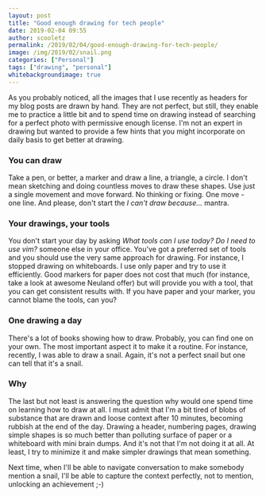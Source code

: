 ```yaml
---
layout: post
title: "Good enough drawing for tech people"
date: 2019-02-04 09:55
author: scooletz
permalink: /2019/02/04/good-enough-drawing-for-tech-people/
image: /img/2019/02/snail.png
categories: ["Personal"]
tags: ["drawing", "personal"]
whitebackgroundimage: true
---
```


As you probably noticed, all the images that I use recently as headers for my blog posts are drawn by hand. They are not perfect, but still, they enable me to practice a little bit and to spend time on drawing instead of searching for a perfect photo with permissive enough license. I'm not an expert in drawing but wanted to provide a few hints that you might incorporate on daily basis to get better at drawing.

### You can draw

Take a pen, or better, a marker and draw a line, a triangle, a circle. I don't mean sketching and doing countless moves to draw these shapes. Use just a single movement and move forward. No thinking or fixing. One move - one line. And please, don't start the *I can't draw because...* mantra.

### Your drawings, your tools

You don't start your day by asking *What tools can I use today? Do I need to use vim?* someone else in your office. You've got a preferred set of tools and you should use the very same approach for drawing. For instance, I stopped drawing on whiteboards. I use only paper and try to use it efficiently. Good markers for paper does not cost that much (for instance, take a look at awesome Neuland offer) but will provide you with a tool, that you can get consistent results with. If you have paper and your marker, you cannot blame the tools, can you?

### One drawing a day

There's a lot of books showing how to draw. Probably, you can find one on your own. The most important aspect it to make it a routine. For instance, recently, I was able to draw a snail. Again, it's not a perfect snail but one can tell that it's a snail.

### Why

The last but not least is answering the question why would one spend time on learning how to draw at all. I must admit that I'm a bit tired of blobs of substance that are drawn and loose context after 10 minutes, becoming rubbish at the end of the day. Drawing a header, numbering pages, drawing simple shapes is so much better than polluting surface of paper or a whiteboard with mini brain dumps. And it's not that I'm not doing it at all. At least, I try to minimize it and make simpler drawings that mean something.

Next time, when I'll be able to navigate conversation to make somebody mention a snail, I'll be able to capture the context perfectly, not to mention, unlocking an achievement ;-)
